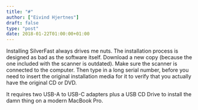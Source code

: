```yaml
---
title: "#"
author: ["Eivind Hjertnes"]
draft: false
type: "post"
date: 2018-01-22T01:00:00+01:00
---
```


Installing SilverFast always drives me nuts. The installation process is
designed as bad as the software itself. Download a new copy (because the
one included with the scanner is outdated). Make sure the scanner is
connected to the computer. Then type in a long serial number, before you
need to insert the original installation media for it to verify that you
actually have the original CD or DVD.

It requires two USB-A to USB-C adapters plus a USB CD Drive to install
the damn thing on a modern MacBook Pro.
